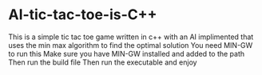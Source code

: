 # AI-tic-tac-toe-is-C++
This is a simple tic tac toe game written in c++ with an AI implimented that uses the min max algorithm to find the optimal solution
You need MIN-GW to run this
Make sure you have MIN-GW installed and added to the path 
Then run the build file
Then run the executable 
and enjoy
